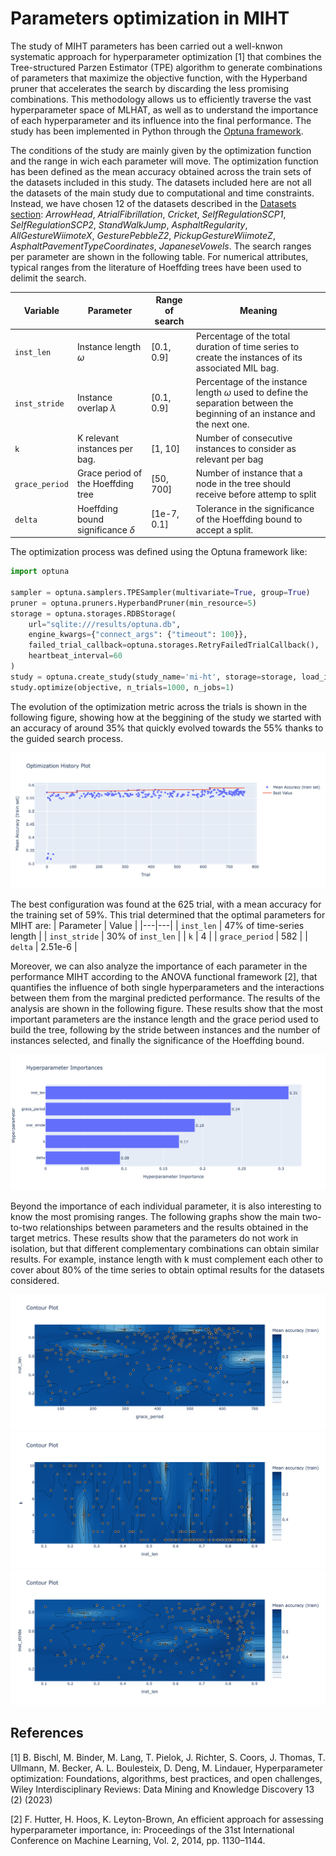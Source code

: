 # Parameters optimization in MIHT

The study of MIHT parameters has been carried out a well-knwon systematic approach for hyperparameter optimization [1] that combines the Tree-structured Parzen Estimator (TPE) algorithm to generate combinations of parameters that maximize the objective function, with the Hyperband pruner that accelerates the search by discarding the less promising combinations. This methodology allows us to efficiently traverse the vast hyperparameter space of MLHAT, as well as to understand the importance of each hyperparameter and its influence into the final performance. The study has been implemented in Python through the [Optuna framework](https://optuna.org).

The conditions of the study are mainly given by the optimization function and the range in wich each parameter will move. The optimization function has been defined as the mean accuracy obtained across the train sets of the datasets included in this study. The datasets included here are not all the datasets of the main study due to computational and time constraints. Instead, we have chosen 12 of the datasets described in the [Datasets section](../README.md#datasets): *ArrowHead*, *AtrialFibrillation*, *Cricket*, *SelfRegulationSCP1*, *SelfRegulationSCP2*, *StandWalkJump*, *AsphaltRegularity*, *AllGestureWiimoteX*, *GesturePebbleZ2*, *PickupGestureWiimoteZ*, *AsphaltPavementTypeCoordinates*, *JapaneseVowels*. The search ranges per parameter are shown in the following table. For numerical attributes, typical ranges from the literature of Hoeffding trees have been used to delimit the search.

| Variable | Parameter | Range of search | Meaning |
|---|---|---|---|
|`inst_len` | Instance length $\omega$ | [0.1, 0.9] | Percentage of the total duration of time series to create the instances of its associated MIL bag.|
|`inst_stride` | Instance overlap $\lambda$ | [0.1, 0.9] | Percentage of the instance length $\omega$ used to define the separation between the beginning of an instance and the next one.|
|`k` | K relevant instances per bag. | [1, 10] | Number of consecutive instances to consider as relevant per bag |
|`grace_period` | Grace period of the Hoeffding tree | [50, 700] | Number of instance that a node in the tree should receive before attemp to split |
|`delta` | Hoeffding bound significance $\delta$ | [1e-7, 0.1] | Tolerance in the significance of the Hoeffding bound to accept a split.|

The optimization process was defined using the Optuna framework like:

```python
import optuna

sampler = optuna.samplers.TPESampler(multivariate=True, group=True)
pruner = optuna.pruners.HyperbandPruner(min_resource=5)
storage = optuna.storages.RDBStorage(
    url="sqlite:///results/optuna.db",
    engine_kwargs={"connect_args": {"timeout": 100}},
    failed_trial_callback=optuna.storages.RetryFailedTrialCallback(),
    heartbeat_interval=60
)
study = optuna.create_study(study_name='mi-ht', storage=storage, load_if_exists=True, direction='maximize', sampler=sampler, pruner=pruner)
study.optimize(objective, n_trials=1000, n_jobs=1)
```

The evolution of the optimization metric across the trials is shown in the following figure, showing how at the beggining of the study we started with an accuracy of around 35% that quickly evolved towards the 55% thanks to the guided search process.

![Optimization history](optuna_opthistory.png)

The best configuration was found at the 625 trial, with a mean accuracy for the training set of 59%. This trial determined that the optimal parameters for MIHT are:
| Parameter | Value |
|---|---|
| `inst_len` | 47% of time-series length |
| `inst_stride` | 30% of `inst_len` |
| `k` | 4 |
| `grace_period` | 582 |
| `delta` | 2.51e-6 |

Moreover, we can also analyze the importance of each parameter in the performance MIHT according to the ANOVA functional framework [2], that quantifies the influence of both single hyperparameters and the interactions between them from the marginal predicted performance. The results of the analysis are shown in the following figure. These results show that the most important parameters are the instance length and the grace period used to build the tree, following by the stride between instances and the number of instances selected, and finally the significance of the Hoeffding bound.

![Parameters importance](optuna_paramsimportance.png)

Beyond the importance of each individual parameter, it is also interesting to know the most promising ranges. The following graphs show the main two-to-two relationships between parameters and the results obtained in the target metrics. These results show that the parameters do not work in isolation, but that different complementary combinations can obtain similar results. For example, instance length with k must complement each other to cover about 80% of the time series to obtain optimal results for the datasets considered.

![Inst_len vs grace_period](optuna_instlenvsgraceper.png)
![Inst_len vs k](optuna_instlenvsk.png)
![Inst_len vs inst_stride](optuna_instlenvsinststride.png)

## References

[1] B. Bischl, M. Binder, M. Lang, T. Pielok, J. Richter, S. Coors, J. Thomas, T. Ullmann, M. Becker, A. L. Boulesteix, D. Deng, M. Lindauer, Hyperparameter optimization: Foundations, algorithms, best practices, and open challenges, Wiley Interdisciplinary Reviews: Data Mining and Knowledge Discovery 13 (2) (2023)

[2] F. Hutter, H. Hoos, K. Leyton-Brown, An efficient approach for assessing hyperparameter importance, in: Proceedings of the 31st International Conference on Machine Learning, Vol. 2, 2014, pp. 1130–1144.
